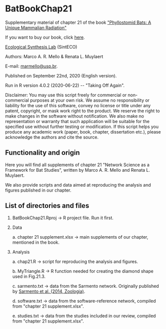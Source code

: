 # BatBookChap21

Supplementary material of chapter 21 of the book ["Phyllostomid Bats: A Unique Mammalian Radiation"](https://amzn.to/2FIKcAQ)

If you want to buy our book, click [here](https://amzn.to/2FIKcAQ).

[Ecological Synthesis Lab](https://marcomellolab.wordpress.com) (SintECO)

Authors: Marco A. R. Mello & Renata L. Muylaert

E-mail: marmello@usp.br.  

Published on September 22nd, 2020 (English version).

Run in R version 4.0.2 (2020-06-22) -- "Taking Off Again".

Disclaimer: You may use this script freely for commercial or non-commercial purposes at your own risk. We assume no responsibility or liability for the use of this software, convey no license or title under any patent, copyright, or mask work right to the product. We reserve the right to make changes in the software without notification. We also make no representation or warranty that such application will be suitable for the specified use without further testing or modification. If this script helps you produce any academic work (paper, book, chapter, dissertation etc.), please acknowledge the authors and cite the source.


## Functionality and origin

Here you will find all supplements of chapter 21 "Network Science as a Framework for Bat Studies", written by Marco A. R. Mello and Renata L. Muylaert.

We also provide scripts and data aimed at reproducing the analysis and figures published in our chapter.


## List of directories and files

1. BatBookChap21.Rproj -> R project file. Run it first.

2. Data

    a. chapter 21 supplement.xlsx -> main supplements of our chapter, mentioned in the book.
  
3. Analysis
 
    a. chap21.R -> script for reproducing the analysis and figures.
    
    b. MyTriangle.R -> R function needed for creating the diamond shape used in Fig.21.3.
    
    c. sarmento.txt -> data from the Sarmento network. Originally published by [Sarmento et al. (2014, Zoologia)](http://dx.doi.org/10.1590/S1984-46702014000300006).
    
    d. software.txt -> data from the software-reference network, compiled from "chapter 21 supplement.xlsx".
    
    e. studies.txt -> data from the studies included in our review, compiled from "chapter 21 supplement.xlsx".

